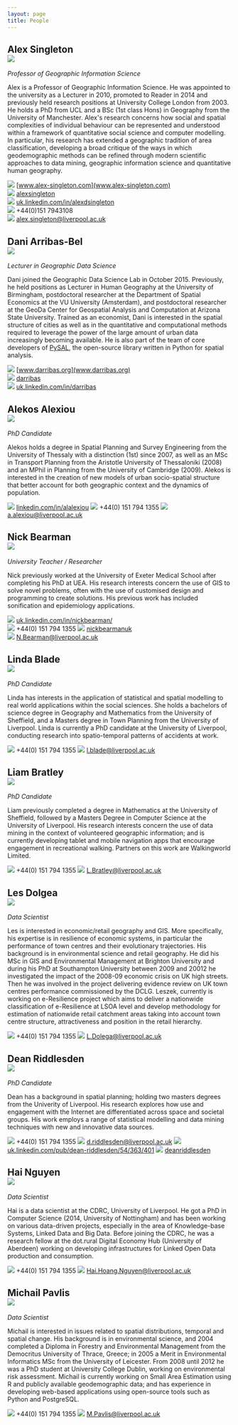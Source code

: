 ```yaml
---
layout: page
title: People
---
```

<a id="alexsingleton"></a>
## Alex Singleton <div class="avatar-frame"><img src="/public/images/alexsingleton.jpg"></img></div>
_Professor of Geographic Information Science_  

Alex is a Professor of Geographic Information Science.  He was appointed to the university as a Lecturer in 2010, promoted to Reader in 2014 and previously held research positions at University College London from 2003. He holds a PhD from UCL and a BSc (1st class Hons) in Geography from the University of Manchester. Alex's research concerns how social and spatial complexities of individual behaviour can be represented and understood within a framework of quantitative social science and computer modelling. In particular, his research has extended a geographic tradition of area classification, developing a broad critique of the ways in which geodemographic methods can be refined through modern scientific approaches to data mining, geographic information science and quantitative human geography.

<img class="img-icon" src="/public/images/iconmonstr-user-icon.svg"></img> [www.alex-singleton.com](www.alex-singleton.com)  
<img class="img-icon" src="/public/images/iconmonstr-twitter-icon.svg"></img> [alexsingleton](https://twitter.com/alexsingleton)  
<img class="img-icon" src="/public/images/iconmonstr-linkedin-3-icon-black.svg"></img> [uk.linkedin.com/in/alexdsingleton](http://uk.linkedin.com/in/alexdsingleton)  
<img class="img-icon" src="/public/images/iconmonstr-phone-icon.svg"></img> +44(0)151 7943108  
<img class="img-icon" src="/public/images/iconmonstr-email-2-icon.svg"></img> [alex.singleton@liverpool.ac.uk](mailto:alex.singleton@liverpool.ac.uk)  


<a id="darribas"></a>
## Dani Arribas-Bel <div class="avatar-frame"><img src="/public/images/darribas.jpg"></img></div>
_Lecturer in Geographic Data Science_  

Dani joined the Geographic Data Science Lab in October 2015. Previously, he
held positions as Lecturer in Human Geography at the University of Birmingham, postdoctoral
researcher at the Department of Spatial Economics at the VU University
(Amsterdam), and postdoctoral researcher at the GeoDa Center for Geospatial
Analysis and Computation at Arizona State University. Trained as an economist,
Dani is interested in the spatial structure of cities as well as in the
quantitative and computational methods required to leverage the power of the
large amount of urban data increasingly becoming available. He is also part of
the team of core developers of [PySAL](http://pysal.org), the open-source library written in
Python for spatial analysis.

<img class="img-icon" src="/public/images/iconmonstr-user-icon.svg"></img> [www.darribas.org](www.darribas.org)  
<img class="img-icon" src="/public/images/iconmonstr-twitter-icon.svg"></img> [darribas](https://twitter.com/darribas)  
<img class="img-icon" src="/public/images/iconmonstr-linkedin-3-icon-black.svg"></img> [uk.linkedin.com/in/darribas](https://uk.linkedin.com/in/darribas)  


<a id="alexanderalexiou"></a>
## Alekos Alexiou <div class="avatar-frame"><img src="/public/images/alexanderalexiou.jpg"></img></div>

_PhD Candidate_

Alekos holds a degree in Spatial Planning and Survey Engineering from the University of Thessaly with a distinction (1st) since 2007, as well as an MSc in Transport Planning from the Aristotle University of Thessaloniki (2008) and an MPhil in Planning from the University of Cambridge (2009). Alekos is interested in the creation of new models of urban socio-spatial structure that better account for both geographic context and the dynamics of population.

<img class="img-icon" src="/public/images/iconmonstr-linkedin-3-icon-black.svg"></img> [linkedin.com/in/alalexiou](http://www.linkedin.com/in/alalexiou)
<img class="img-icon" src="/public/images/iconmonstr-phone-icon.svg"></img> +44(0) 151 794 1355
<img class="img-icon" src="/public/images/iconmonstr-email-2-icon.svg"></img> [a.alexiou@liverpool.ac.uk](mailto:a.alexiou@liverpool.ac.uk)  


<a id="nickbearman"></a>
## Nick Bearman<div class="avatar-frame"><img src="/public/images/nickbearman.jpg"></img></div>

_University Teacher / Researcher_

Nick previously worked at the University of Exeter Medical School after completing his PhD at UEA. His research interests concern the use of GIS to solve novel problems, often with the use of customised design and programming to create solutions. His previous work has included sonification and epidemiology applications.

<img class="img-icon" src="/public/images/iconmonstr-linkedin-3-icon-black.svg"></img> [uk.linkedin.com/in/nickbearman/](http://uk.linkedin.com/in/nickbearman/)  
<img class="img-icon" src="/public/images/iconmonstr-phone-icon.svg"></img> +44(0) 151 794 1355
<img class="img-icon" src="/public/images/iconmonstr-twitter-icon.svg"></img> [nickbearmanuk](https://twitter.com/nickbearmanuk)  
<img class="img-icon" src="/public/images/iconmonstr-email-2-icon.svg"></img> [N.Bearman@liverpool.ac.uk](mailto:N.Bearman@liverpool.ac.uk)

<a id="lindablade"></a>
## Linda Blade <div class="avatar-frame"><img src="/public/images/lindablade.jpg"></img></div>

_PhD Candidate_

Linda has interests in the application of statistical and spatial modelling to real world applications within the social sciences. She holds a bachelors of science degree in Geography and Mathematics from the University of Sheffield, and a Masters degree in Town Planning from the University of Liverpool. Linda is currently a PhD candidate at the University of Liverpool, conducting research into spatio-temporal patterns of accidents at work.

<img class="img-icon" src="/public/images/iconmonstr-phone-icon.svg"></img> +44(0) 151 794 1355
<img class="img-icon" src="/public/images/iconmonstr-email-2-icon.svg"></img> [l.blade@liverpool.ac.uk](mailto:l.blade@liverpool.ac.uk)


<a id="liambratley"></a>
## Liam Bratley <div class="avatar-frame"><img src="/public/images/liambratley.jpg"></img></div>

_PhD Candidate_

Liam previously completed a degree in Mathematics at the University of Sheffield, followed by a Masters Degree in Computer Science at the University of Liverpool. His research interests concern the use of data mining in the context of volunteered geographic information; and is currently developing tablet and mobile navigation apps that encourage engagement in recreational walking. Partners on this work are Walkingworld Limited.

<img class="img-icon" src="/public/images/iconmonstr-phone-icon.svg"></img> +44(0) 151 794 1355
<img class="img-icon" src="/public/images/iconmonstr-email-2-icon.svg"></img> [L.Bratley@liverpool.ac.uk](mailto:L.Bratley@liverpool.ac.uk)

<a id="lesdolgea"></a>
## Les Dolgea <div class="avatar-frame"><img src="/public/images/lesdolega.jpg"></img></div>

_Data Scientist_

Les is interested in economic/retail geography and GIS. More specifically, his expertise is in resilience of economic systems, in particular the performance of town centres and their evolutionary trajectories. His background is in environmental science and retail geography. He did his MSc in GIS and Environmental Management at Brighton University and during his PhD at Southampton University between 2009 and 20012 he investigated the impact of the 2008-09 economic crisis on UK high streets. Then he was involved in the project delivering evidence review on UK town centres performance commissioned by the DCLG. Leszek, currently is working on e-Resilience project which aims to deliver a nationwide classification of e-Resilience at LSOA level and develop methodology for estimation of nationwide retail catchment areas taking into account town centre structure, attractiveness and position in the retail hierarchy.

<img class="img-icon" src="/public/images/iconmonstr-phone-icon.svg"></img> +44(0) 151 794 1355
<img class="img-icon" src="/public/images/iconmonstr-email-2-icon.svg"></img> [L.Dolega@liverpool.ac.uk](mailto:L.Dolega@liverpool.ac.uk)

<a id="deanriddlesden"></a>
## Dean Riddlesden <div class="avatar-frame"><img src="/public/images/deanriddlesden.jpg"></img></div>

_PhD Candidate_

Dean has a background in spatial planning; holding two masters degrees from the Univerity of Liverpool. His research explores how use and engagement with the Internet are differentiated across space and societal groups. His work employs a range of statistical modelling and data mining techniques with new and innovative data sources.

<img class="img-icon" src="/public/images/iconmonstr-phone-icon.svg"></img> +44(0) 151 794 1355
<img class="img-icon" src="/public/images/iconmonstr-email-2-icon.svg"></img> [d.riddlesden@liverpool.ac.uk](mailto:d.riddlesden@liverpool.ac.uk)
<img class="img-icon" src="/public/images/iconmonstr-linkedin-3-icon-black.svg"></img>
[uk.linkedin.com/pub/dean-riddlesden/54/363/401](http://uk.linkedin.com/pub/dean-riddlesden/54/363/401)
<img class="img-icon" src="/public/images/iconmonstr-twitter-icon.svg"></img> [deanriddlesden](https://twitter.com/deanriddlesden)  

<a id="hainguyen"></a>

## Hai Nguyen <div class="avatar-frame"><img src="/public/images/hainguyen.jpg"></img></div>

_Data Scientist_

Hai is a data scientist at the CDRC, University of Liverpool. He got a PhD in Computer Science (2014, University of Nottingham) and has been working on various data-driven projects, especially in the area of Knowledge-base Systems, Linked Data and Big Data. Before joining the CDRC, he was a research fellow at the dot.rural Digital Economy Hub (University of Aberdeen) working on developing infrastructures for Linked Open Data production and consumption.

<img class="img-icon" src="/public/images/iconmonstr-phone-icon.svg"></img> +44(0) 151 794 1355
<img class="img-icon" src="/public/images/iconmonstr-email-2-icon.svg"></img> [Hai.Hoang.Nguyen@liverpool.ac.uk](mailto:Hai.Hoang.Nguyen@liverpool.ac.uk)

<a id="michailpavlis"></a>
## Michail Pavlis <div class="avatar-frame"><img src="/public/images/michailpavlis.jpg"></img></div>

_Data Scientist_

Michail is interested in issues related to spatial distributions, temporal and spatial change. His background is in environmental science, and 2004 completed a Diploma in Forestry and Environmental Management from the Democritus University of Thrace, Greece;  in 2005 a Merit in Environmental Informatics MSc from the University of Leicester. From 2008 until 2012 he was a PhD student at University College Dublin, working on environmental risk assessment. Michail is currently working on Small Area Estimation using R and publicly available  geodemographic data; and has experience in developing web-based applications using open-source tools such as Python and PostgreSQL.

<img class="img-icon" src="/public/images/iconmonstr-phone-icon.svg"></img> +44(0) 151 794 1355
<img class="img-icon" src="/public/images/iconmonstr-email-2-icon.svg"></img> [M.Pavlis@liverpool.ac.uk](mailto:M.Pavlis@liverpool.ac.uk)
